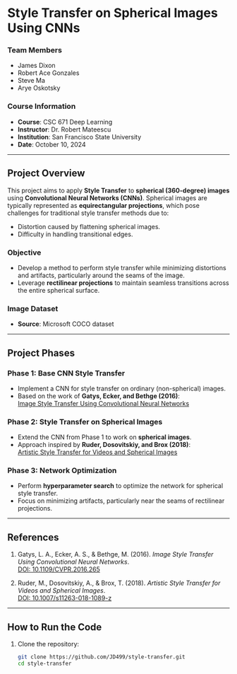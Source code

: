 # Style Transfer on Spherical Images Using CNNs

### Team Members
- James Dixon  
- Robert Ace Gonzales  
- Steve Ma  
- Arye Oskotsky  

### Course Information
- **Course**: CSC 671 Deep Learning  
- **Instructor**: Dr. Robert Mateescu  
- **Institution**: San Francisco State University  
- **Date**: October 10, 2024  

---

## **Project Overview**
This project aims to apply **Style Transfer** to **spherical (360-degree) images** using **Convolutional Neural Networks (CNNs)**. Spherical images are typically represented as **equirectangular projections**, which pose challenges for traditional style transfer methods due to:
- Distortion caused by flattening spherical images.
- Difficulty in handling transitional edges.

### **Objective**
- Develop a method to perform style transfer while minimizing distortions and artifacts, particularly around the seams of the image.
- Leverage **rectilinear projections** to maintain seamless transitions across the entire spherical surface.

### **Image Dataset**
- **Source**: Microsoft COCO dataset

---

## **Project Phases**
### **Phase 1: Base CNN Style Transfer**
- Implement a CNN for style transfer on ordinary (non-spherical) images.
- Based on the work of **Gatys, Ecker, and Bethge (2016)**:  
  [Image Style Transfer Using Convolutional Neural Networks](https://www.cv-foundation.org/openaccess/content_cvpr_2016/papers/Gatys_Image_Style_Transfer_CVPR_2016_paper.pdf)

### **Phase 2: Style Transfer on Spherical Images**
- Extend the CNN from Phase 1 to work on **spherical images**.
- Approach inspired by **Ruder, Dosovitskiy, and Brox (2018)**:  
  [Artistic Style Transfer for Videos and Spherical Images](https://arxiv.org/pdf/1708.04538)

### **Phase 3: Network Optimization**
- Perform **hyperparameter search** to optimize the network for spherical style transfer.
- Focus on minimizing artifacts, particularly near the seams of rectilinear projections.

---

## **References**
1. Gatys, L. A., Ecker, A. S., & Bethge, M. (2016). *Image Style Transfer Using Convolutional Neural Networks*.  
   [DOI: 10.1109/CVPR.2016.265](https://doi.org/10.1109/CVPR.2016.265)

2. Ruder, M., Dosovitskiy, A., & Brox, T. (2018). *Artistic Style Transfer for Videos and Spherical Images*.  
   [DOI: 10.1007/s11263-018-1089-z](https://doi.org/10.1007/s11263-018-1089-z)

---

## **How to Run the Code**
1. Clone the repository:
   ```bash
   git clone https://github.com/JD499/style-transfer.git
   cd style-transfer